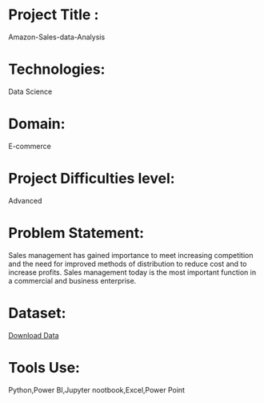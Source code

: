 # Project Title :
  Amazon-Sales-data-Analysis
# Technologies:
  Data Science
# Domain:
  E-commerce
# Project Difficulties level:
  Advanced
# Problem Statement:
  Sales management has gained importance to meet increasing competition and the
need for improved methods of distribution to reduce cost and to increase profits. Sales
management today is the most important function in a commercial and business
enterprise.
# Dataset:
  [Download Data](https://github.com/Mili-byte926/Amazon-Sales-data-Analysis/blob/main/Amazon%20Sales%20data.csv)
# Tools Use:
  Python,Power BI,Jupyter nootbook,Excel,Power Point

